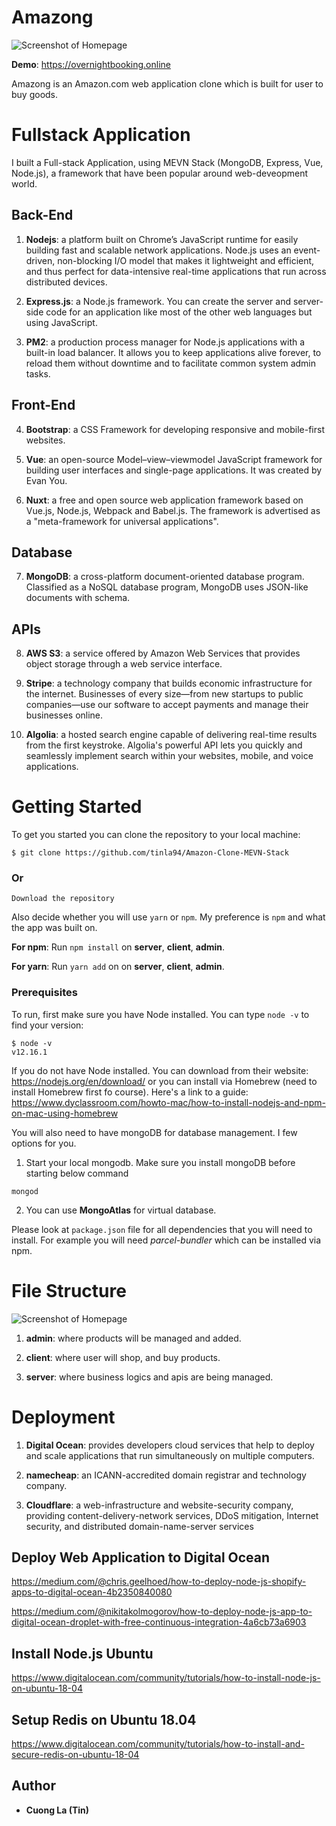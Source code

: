 # Amazong

![Screenshot of Homepage](https://i.imgur.com/zyKKwAn.png)

**Demo**: https://overnightbooking.online

Amazong is an Amazon.com web application clone which is built for user to buy goods. 

# Fullstack Application

I built a Full-stack Application, using MEVN Stack (MongoDB, Express, Vue, Node.js), a framework that have been popular around web-deveopment world.

## Back-End

1. **Nodejs**: a platform built on Chrome’s JavaScript runtime for easily building fast and scalable network applications. Node.js uses an event-driven, non-blocking I/O model that makes it lightweight and efficient, and thus perfect for data-intensive real-time applications that run across distributed devices.

2. **Express.js**: a Node.js framework. You can create the server and server-side code for an application like most of the other web languages but using JavaScript.

3. **PM2**: a production process manager for Node.js applications with a built-in load balancer. It allows you to keep applications alive forever, to reload them without downtime and to facilitate common system admin tasks.


## Front-End

4. **Bootstrap**: a CSS Framework for developing responsive and mobile-first websites.

5. **Vue**: an open-source Model–view–viewmodel JavaScript framework for building user interfaces and single-page applications. It was created by Evan You.

6. **Nuxt**: a free and open source web application framework based on Vue.js, Node.js, Webpack and Babel.js. The framework is advertised as a "meta-framework for universal applications". 


## Database

7. **MongoDB**: a cross-platform document-oriented database program. Classified as a NoSQL database program, MongoDB uses JSON-like documents with schema. 

## APIs

8. **AWS S3**: a service offered by Amazon Web Services that provides object storage through a web service interface.

9. **Stripe**: a technology company that builds economic infrastructure for the internet. Businesses of every size—from new startups to public companies—use our software to accept payments and manage their businesses online.

10. **Algolia**: a hosted search engine capable of delivering real-time results from the first keystroke. Algolia's powerful API lets you quickly and seamlessly implement search within your websites, mobile, and voice applications.


# Getting Started

To get you started you can clone the repository to your local machine: 

```
$ git clone https://github.com/tinla94/Amazon-Clone-MEVN-Stack

```

### Or

```
Download the repository
```

Also decide whether you will use `yarn` or `npm`.  My preference is `npm` and what the app was built on.  

**For npm**: Run `npm install` on **server**, **client**, **admin**.

**For yarn**: Run `yarn add` on on **server**, **client**, **admin**.

### Prerequisites

To run, first make sure you have Node installed. You can type `node -v` to find your version:

```
$ node -v 
v12.16.1
```

If you do not have Node installed. You can download from their website: https://nodejs.org/en/download/ or you can install via Homebrew (need to install Homebrew first fo course). Here's a link to a guide: https://www.dyclassroom.com/howto-mac/how-to-install-nodejs-and-npm-on-mac-using-homebrew

You will also need to have mongoDB for database management. I few options for you.

1. Start your local mongodb. Make sure you install mongoDB before starting below command

```
mongod
```

2. You can use **MongoAtlas** for virtual database.

Please look at `package.json` file for all dependencies that you will need to install.  For example you will need *parcel-bundler* which can be installed via npm.

# File Structure

![Screenshot of Homepage](https://i.imgur.com/iiHx9Xn.png)

1. **admin**: where products will be managed and added.

2. **client**: where user will shop, and buy products.

3. **server**: where business logics and apis are being managed.


# Deployment

1. **Digital Ocean**: provides developers cloud services that help to deploy and scale applications that run simultaneously on multiple computers.

2. **namecheap**:  an ICANN-accredited domain registrar and technology company.

3. **Cloudflare**: a web-infrastructure and website-security company, providing content-delivery-network services, DDoS mitigation, Internet security, and distributed domain-name-server services


## Deploy Web Application to Digital Ocean
https://medium.com/@chris.geelhoed/how-to-deploy-node-js-shopify-apps-to-digital-ocean-4b2350840080

https://medium.com/@nikitakolmogorov/how-to-deploy-node-js-app-to-digital-ocean-droplet-with-free-continuous-integration-4a6cb73a6903

## Install Node.js Ubuntu
https://www.digitalocean.com/community/tutorials/how-to-install-node-js-on-ubuntu-18-04

## Setup Redis on Ubuntu 18.04
https://www.digitalocean.com/community/tutorials/how-to-install-and-secure-redis-on-ubuntu-18-04




## Author

* **Cuong La (Tin)** 
